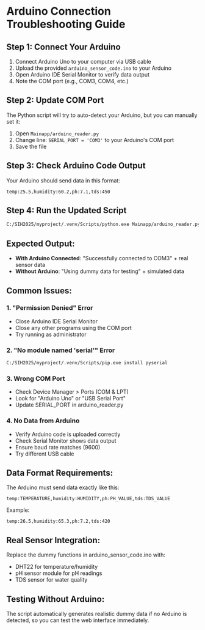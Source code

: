 # Arduino Connection Troubleshooting Guide

## Step 1: Connect Your Arduino
1. Connect Arduino Uno to your computer via USB cable
2. Upload the provided `arduino_sensor_code.ino` to your Arduino
3. Open Arduino IDE Serial Monitor to verify data output
4. Note the COM port (e.g., COM3, COM4, etc.)

## Step 2: Update COM Port
The Python script will try to auto-detect your Arduino, but you can manually set it:
1. Open `Mainapp/arduino_reader.py`
2. Change line: `SERIAL_PORT = 'COM3'` to your Arduino's COM port
3. Save the file

## Step 3: Check Arduino Code Output
Your Arduino should send data in this format:
```
temp:25.5,humidity:60.2,ph:7.1,tds:450
```

## Step 4: Run the Updated Script
```bash
C:/SIH2025/myproject/.venv/Scripts/python.exe Mainapp/arduino_reader.py
```

## Expected Output:
- **With Arduino Connected**: "Successfully connected to COM3" + real sensor data
- **Without Arduino**: "Using dummy data for testing" + simulated data

## Common Issues:

### 1. "Permission Denied" Error
- Close Arduino IDE Serial Monitor
- Close any other programs using the COM port
- Try running as administrator

### 2. "No module named 'serial'" Error
```bash
C:/SIH2025/myproject/.venv/Scripts/pip.exe install pyserial
```

### 3. Wrong COM Port
- Check Device Manager > Ports (COM & LPT)
- Look for "Arduino Uno" or "USB Serial Port"
- Update SERIAL_PORT in arduino_reader.py

### 4. No Data from Arduino
- Verify Arduino code is uploaded correctly
- Check Serial Monitor shows data output
- Ensure baud rate matches (9600)
- Try different USB cable

## Data Format Requirements:
The Arduino must send data exactly like this:
```
temp:TEMPERATURE,humidity:HUMIDITY,ph:PH_VALUE,tds:TDS_VALUE
```

Example:
```
temp:26.5,humidity:65.3,ph:7.2,tds:420
```

## Real Sensor Integration:
Replace the dummy functions in arduino_sensor_code.ino with:
- DHT22 for temperature/humidity
- pH sensor module for pH readings
- TDS sensor for water quality

## Testing Without Arduino:
The script automatically generates realistic dummy data if no Arduino is detected, so you can test the web interface immediately.